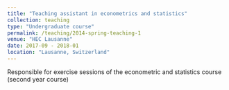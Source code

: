 ```yaml
---
title: "Teaching assistant in econometrics and statistics"
collection: teaching
type: "Undergraduate course"
permalink: /teaching/2014-spring-teaching-1
venue: "HEC Lausanne"
date: 2017-09 - 2018-01
location: "Lausanne, Switzerland"
---
```


Responsible for exercise sessions of the econometric and statistics course (second year course)

